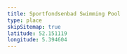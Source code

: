 ```yaml
---
title: Sportfondsenbad Swimming Pool
type: place
skipSitemap: true
latitude: 52.151119
longitude: 5.394604
---
```


